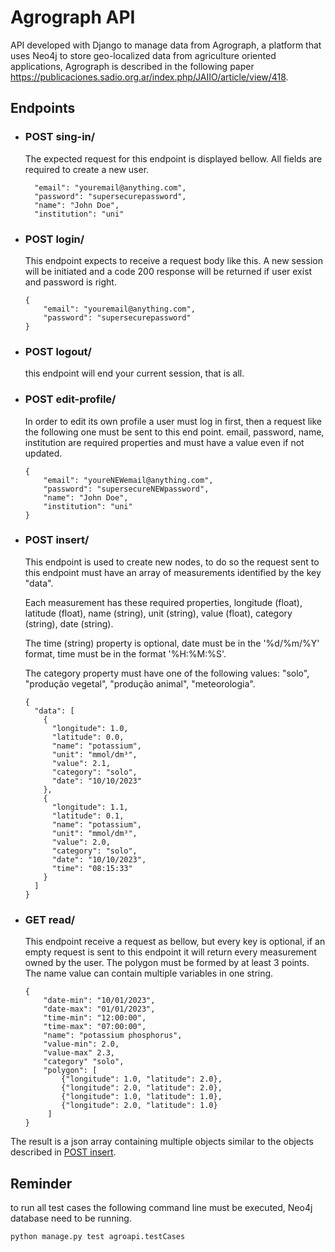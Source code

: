 # Agrograph API
API developed with Django to manage data from Agrograph, 
a platform that uses Neo4j to store geo-localized data from 
agriculture oriented applications, Agrograph is described 
in the following paper https://publicaciones.sadio.org.ar/index.php/JAIIO/article/view/418.


## Endpoints

* ### POST sing-in/ 

  The expected request for this endpoint is displayed bellow. 
All fields are required to create a new user.
  ```
    "email": "youremail@anything.com",
    "password": "supersecurepassword",
    "name": "John Doe",
    "institution": "uni"  
  ```

* ### POST login/

    This endpoint expects to receive a request body like this.
A new session will be initiated and a code 200 response will 
be returned if user exist and password is right.
    
  ```
  {
      "email": "youremail@anything.com",
      "password": "supersecurepassword"
  }
  ```

* ### POST logout/

    this endpoint will end your current session, that is all.

* ### POST edit-profile/ 

  In order to edit its own profile a user must log in first, then a
request like the following one must be sent to this end point. 
email, password, name, institution are required properties and 
must have a value even if not updated. 

  ```
  {
      "email": "youreNEWemail@anything.com",
      "password": "supersecureNEWpassword",
      "name": "John Doe",
      "institution": "uni"
  }
  ```

* ### POST insert/
  This endpoint is used to create new nodes, to do so the request 
sent to this endpoint must have an array of measurements 
identified by the key "data".

  Each measurement has these required properties, longitude (float), 
latitude (float), name (string), unit (string), value (float), 
category (string), date (string).   

  The time (string) property is optional, date must be in 
the '%d/%m/%Y' format, time must be in the format '%H:%M:%S'.

  The category property must have one of the following values:
"solo", "produção vegetal", "produção animal", "meteorologia".

  ```
  {
    "data": [
      {
        "longitude": 1.0, 
        "latitude": 0.0, 
        "name": "potassium",
        "unit": "mmol/dm³",
        "value": 2.1,
        "category": "solo",
        "date": "10/10/2023"
      },
      { 
        "longitude": 1.1, 
        "latitude": 0.1,
        "name": "potassium",
        "unit": "mmol/dm³",
        "value": 2.0,
        "category": "solo",
        "date": "10/10/2023",
        "time": "08:15:33"
      }
    ]
  }
  ```
* ### GET read/
  This endpoint receive a request as bellow, but every key is 
optional, if an empty request is sent to this endpoint it will 
return every measurement owned by the user.
  The polygon must be formed by at least 3 points.
  The name value can contain multiple variables in one string.  
  ```
  {
      "date-min": "10/01/2023",
      "date-max": "01/01/2023",
      "time-min": "12:00:00",
      "time-max": "07:00:00",
      "name": "potassium phosphorus",
      "value-min": 2.0,
      "value-max" 2.3,
      "category" "solo",
      "polygon": [
          {"longitude": 1.0, "latitude": 2.0}, 
          {"longitude": 2.0, "latitude": 2.0},
          {"longitude": 1.0, "latitude": 1.0},
          {"longitude": 2.0, "latitude": 1.0}
       ]
  }
  ```
  
The result is a json array containing multiple objects similar 
to the objects described in [POST insert](#post-insert). 

## Reminder
to run all test cases the following command line must be executed,
Neo4j database need to be running.

```run tests
python manage.py test agroapi.testCases
```